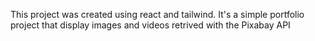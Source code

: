 This project was created using react and tailwind. It's a simple portfolio project that display images and videos retrived with the Pixabay API
